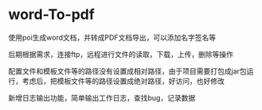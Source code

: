 # word-To-pdf
使用poi生成word文档，并转成PDF文档导出，可以添加名字签名等

后期根据需求，连接ftp，远程进行文件的读取，下载，上传，删除等操作

配置文件和模板文件等的路径没有设置成相对路径，由于项目需要打包成jar包运行，考虑后，把模板文件等的路径设置成绝对路径，好访问，也好修改

新增日志输出功能，简单输出工作日志，查找bug，记录数据
